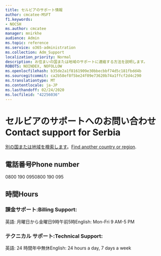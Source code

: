 ```yaml
---
title: セルビアのサポート情報
author: cmcatee-MSFT
f1.keywords:
- NOCSH
ms.author: cmcatee
manager: mnirkhe
audience: Admin
ms.topic: reference
ms.service: o365-administration
ms.collection: Adm_Support
localization_priority: Normal
description: お住まいの国または地域のサポートに連絡する方法を説明します。
ROBOTS: NOINDEX, NOFOLLOW
ms.openlocfilehash: b35de2a1f8161909e30bbecbbf74d5c181fbdd4b
ms.sourcegitcommit: ca2b58ef8f5be24f09e73620b74a1ffcf2d4c290
ms.translationtype: MT
ms.contentlocale: ja-JP
ms.lasthandoff: 02/24/2020
ms.locfileid: "42256036"
---
```

# <a name="contact-support-for-serbia"></a><span data-ttu-id="160b8-103">セルビアのサポートへのお問い合わせ</span><span class="sxs-lookup"><span data-stu-id="160b8-103">Contact support for Serbia</span></span>

<span data-ttu-id="160b8-104">[別の国または地域を検索します](../contact-support-for-business-products.md)。</span><span class="sxs-lookup"><span data-stu-id="160b8-104">[Find another country or region](../contact-support-for-business-products.md).</span></span>

## <a name="phone-number"></a><span data-ttu-id="160b8-105">電話番号</span><span class="sxs-lookup"><span data-stu-id="160b8-105">Phone number</span></span>
<span data-ttu-id="160b8-106">0800 190 095</span><span class="sxs-lookup"><span data-stu-id="160b8-106">0800 190 095</span></span>

## <a name="hours"></a><span data-ttu-id="160b8-107">時間</span><span class="sxs-lookup"><span data-stu-id="160b8-107">Hours</span></span>
### <a name="billing-support"></a><span data-ttu-id="160b8-108">課金サポート:</span><span class="sxs-lookup"><span data-stu-id="160b8-108">Billing Support:</span></span>

<span data-ttu-id="160b8-109">英語: 月曜日から金曜日9時午前5時</span><span class="sxs-lookup"><span data-stu-id="160b8-109">English: Mon-Fri 9 AM-5 PM</span></span>

### <a name="technical-support"></a><span data-ttu-id="160b8-110">テクニカル サポート:</span><span class="sxs-lookup"><span data-stu-id="160b8-110">Technical Support:</span></span>

<span data-ttu-id="160b8-111">英語: 24 時間年中無休</span><span class="sxs-lookup"><span data-stu-id="160b8-111">English: 24 hours a day, 7 days a week</span></span>